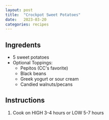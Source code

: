 ```yaml
---
layout: post
title:  "Crockpot Sweet Potatoes"
date:   2023-03-20
categories: recipes
---
```

Ingredents
--
* 5 sweet potatoes
* Optional Toppings:
	* Pepitos (CC's favorite)
	* Black beans
	* Greek yogurt or sour cream
	* Candied walnuts/pecans

Instructions
--

1. Cook on HIGH 3-4 hours or LOW 5-7 hours

